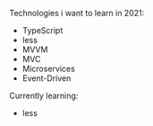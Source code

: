Technologies i want to learn in 2021:
- TypeScript
- less
- MVVM
- MVC
- Microservices
- Event-Driven

Currently learning:
- less

<!---
Colliname/Colliname is a ✨ special ✨ repository because its `README.md` (this file) appears on your GitHub profile.
You can click the Preview link to take a look at your changes.
--->
